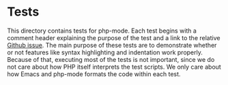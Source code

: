Tests
=====

This directory contains tests for php-mode.  Each test begins with a
comment header explaining the purpose of the test and a link to the
relative [Github issue][github].  The main purpose of these tests are
to demonstrate whether or not features like syntax highlighting and
indentation work properly.  Because of that, executing most of the
tests is not important, since we do not care about how PHP itself
interprets the test scripts.  We only care about how Emacs and
php-mode formats the code within each test.



[github]: https://github.com/ejmr/php-mode
